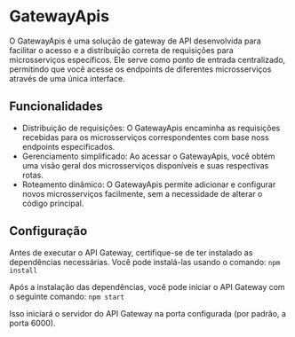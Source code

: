 # GatewayApis

O GatewayApis é uma solução de gateway de API desenvolvida para facilitar o acesso e a distribuição correta de requisições para microsserviços específicos. Ele serve como ponto de entrada centralizado, permitindo que você acesse os endpoints de diferentes microsserviços através de uma única interface.

## Funcionalidades
* Distribuição de requisições: O GatewayApis encaminha as requisições recebidas para os microsserviços correspondentes com base noss endpoints especificados.
* Gerenciamento simplificado: Ao acessar o GatewayApis, você obtém uma visão geral dos microsserviços disponíveis e suas respectivas rotas.
* Roteamento dinâmico: O GatewayApis permite adicionar e configurar novos microsserviços facilmente, sem a necessidade de alterar o código principal.

## Configuração

Antes de executar o API Gateway, certifique-se de ter instalado as dependências necessárias. Você pode instalá-las usando o comando: `npm install`

Após a instalação das dependências, você pode iniciar o API Gateway com o seguinte comando: `npm start`

Isso iniciará o servidor do API Gateway na porta configurada (por padrão, a porta 6000).

